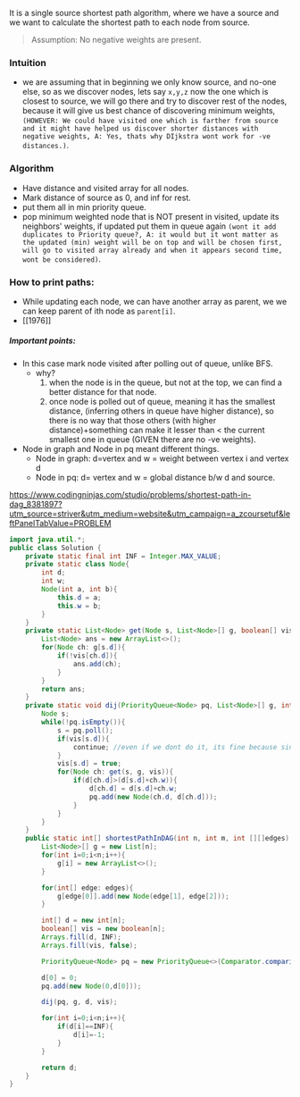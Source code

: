 It is a single source shortest path algorithm, where we have a source and we want to calculate the shortest path to each node from source. 
> Assumption: No negative weights are present.
### Intuition
- we are assuming that in beginning we only know source, and no-one else, so as we discover nodes, lets say `x,y,z` now the one which is closest to source, we will go there and try to discover rest of the nodes, because it will give us best chance of discovering minimum weights, `(HOWEVER: We could have visited one which is farther from source and it might have helped us discover shorter distances with negative weights, A: Yes, thats why DIjkstra wont work for -ve distances.)`.
### Algorithm
- Have distance and visited array for all nodes.
- Mark distance of source as 0, and inf for rest.
- put them all in min priority queue.
- pop minimum weighted node that is NOT present in visited, update its neighbors' weights, if updated put them in queue again `(wont it add duplicates to Priority queue?, A: it would but it wont matter as the updated (min) weight will be on top and will be chosen first, will go to visited array already and when it appears second time, wont be considered)`.
### How to print paths:
- While updating each node, we can have another array as parent, we we can keep parent of ith node as  `parent[i]`.
- [[1976]]

##### Important points:
- In this case mark node visited after polling out of queue, unlike BFS.
	- why? 
		1. when the node is in the queue, but not at the top, we can find a better distance for that node.
		2. once node is polled out of queue, meaning it has the smallest distance, (inferring others in queue have higher distance), so there is no way that those others (with higher distance)+something can make it lesser than < the current smallest one in queue (GIVEN there are no -ve weights).
- Node in graph and Node in pq meant different things.
	- Node in graph: d=vertex and w = weight between vertex i and vertex d
	- Node in pq: d= vertex and w = global distance b/w d and source.

https://www.codingninjas.com/studio/problems/shortest-path-in-dag_8381897?utm_source=striver&utm_medium=website&utm_campaign=a_zcoursetuf&leftPanelTabValue=PROBLEM
```java
import java.util.*;
public class Solution {
    private static final int INF = Integer.MAX_VALUE;   
    private static class Node{
        int d;
        int w;
        Node(int a, int b){
            this.d = a;
            this.w = b;
        }
    }
    private static List<Node> get(Node s, List<Node>[] g, boolean[] vis){
        List<Node> ans = new ArrayList<>();
        for(Node ch: g[s.d]){
            if(!vis[ch.d]){
                ans.add(ch);
            }
        }
        return ans;
    } 
    private static void dij(PriorityQueue<Node> pq, List<Node>[] g, int[] d, boolean[] vis){
        Node s;
        while(!pq.isEmpty()){
            s = pq.poll();
            if(vis[s.d]){
                continue; //even if we dont do it, its fine because since s.d with lessser dis has already been visisted, now when we have one instance with higher dis, none of its children will accept higher dis coming from it.
            }
            vis[s.d] = true;
            for(Node ch: get(s, g, vis)){
                if(d[ch.d]>(d[s.d]+ch.w)){
                    d[ch.d] = d[s.d]+ch.w;
                    pq.add(new Node(ch.d, d[ch.d]));
                }
            }
        }
    }
    public static int[] shortestPathInDAG(int n, int m, int [][]edges) {
        List<Node>[] g = new List[n];
        for(int i=0;i<n;i++){
            g[i] = new ArrayList<>();
        } 

        for(int[] edge: edges){
            g[edge[0]].add(new Node(edge[1], edge[2]));
        }

        int[] d = new int[n];
        boolean[] vis = new boolean[n];
        Arrays.fill(d, INF);
        Arrays.fill(vis, false);

        PriorityQueue<Node> pq = new PriorityQueue<>(Comparator.comparing(node -> node.w));

        d[0] = 0;
        pq.add(new Node(0,d[0]));

        dij(pq, g, d, vis);

        for(int i=0;i<n;i++){
            if(d[i]==INF){
                d[i]=-1;
            }
        }

        return d;
    }
}
```